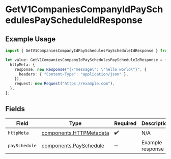 # GetV1CompaniesCompanyIdPaySchedulesPayScheduleIdResponse

## Example Usage

```typescript
import { GetV1CompaniesCompanyIdPaySchedulesPayScheduleIdResponse } from "@gusto/embedded-api/models/operations/getv1companiescompanyidpayschedulespayscheduleid.js";

let value: GetV1CompaniesCompanyIdPaySchedulesPayScheduleIdResponse = {
  httpMeta: {
    response: new Response("{\"message\": \"hello world\"}", {
      headers: { "Content-Type": "application/json" },
    }),
    request: new Request("https://example.com"),
  },
};
```

## Fields

| Field                                                              | Type                                                               | Required                                                           | Description                                                        |
| ------------------------------------------------------------------ | ------------------------------------------------------------------ | ------------------------------------------------------------------ | ------------------------------------------------------------------ |
| `httpMeta`                                                         | [components.HTTPMetadata](../../models/components/httpmetadata.md) | :heavy_check_mark:                                                 | N/A                                                                |
| `paySchedule`                                                      | [components.PaySchedule](../../models/components/payschedule.md)   | :heavy_minus_sign:                                                 | Example response                                                   |